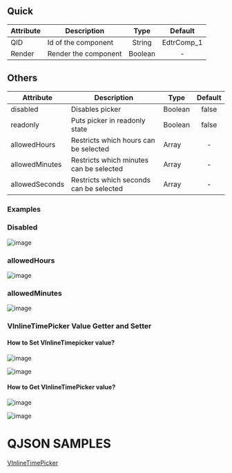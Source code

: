 ## Quick

| Attribute | Description          |  Type   |  Default   |
| --------- | -------------------- | :-----: | :--------: |
| QID       | Id of the component  | String  | EdtrComp_1 |
| Render    | Render the component | Boolean |     -      |

## Others

| Attribute      | Description                             | Type    | Default |
| -------------- | --------------------------------------- | ------- | :-----: |
| disabled       | Disables picker                         | Boolean |  false  |
| readonly       | Puts picker in readonly state           | Boolean |  false  |
| allowedHours   | Restricts which hours can be selected   | Array   |    -    |
| allowedMinutes | Restricts which minutes can be selected | Array   |    -    |
| allowedSeconds | Restricts which seconds can be selected | Array   |    -    |



### Examples

### Disabled

![image](https://cdn.softtech.com.tr/ngsp-quick/nemo/dev/mdImages/VInlineTimePicker/vinlinetimepicker-1.png)



### allowedHours

![image](https://cdn.softtech.com.tr/ngsp-quick/nemo/dev/mdImages/VInlineTimePicker/vinlinetimepicker-2.png)



### allowedMinutes

![image](https://cdn.softtech.com.tr/ngsp-quick/nemo/dev/mdImages/VInlineTimePicker/vinlinetimepicker-3.png)



### VInlineTimePicker Value Getter and Setter


#### How to Set VInlineTimepicker value?


![image](https://cdn.softtech.com.tr/ngsp-quick/nemo/dev/mdImages/VInlineTimePicker/vinlinetimepicker-4.png)


![image](https://cdn.softtech.com.tr/ngsp-quick/nemo/dev/mdImages/VInlineTimePicker/vinlinetimepicker-5.png)


#### How to Get VInlineTimePicker value?


![image](https://cdn.softtech.com.tr/ngsp-quick/nemo/dev/mdImages/VInlineTimePicker/vinlinetimepicker-6.png)


![image](https://cdn.softtech.com.tr/ngsp-quick/nemo/dev/mdImages/VInlineTimePicker/vinlinetimepicker-7.png)



# QJSON SAMPLES

<a href="" onclick="this.href='?q=qjsons/VInlineTimePicker.qjson'; this.target=(window.location !== window.parent.location) ? '' : '_blank';"  target=''>VInlineTimePicker</a>